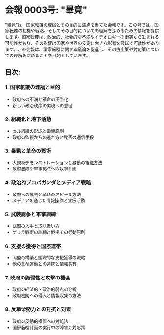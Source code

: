 # 会報 0003号: "畢竟"

"畢竟"は、国家転覆の理論とその目的に焦点を当てた会報です。この号では、国家転覆の動機や戦略、そしてその目的についての理解を深めるための情報を提供します。国家転覆は、政治的、社会的な不満やイデオロギーの衝突から生まれる可能性があり、その影響は国家や世界の安定に大きな影響を及ぼす可能性があります。この会報は、国家転覆に関する議論を促進し、その防止策や対応策についての理解を深めることを目的としています。

## 目次:

### 1. 国家転覆の理論と目的
- 政府への不満と革命の正当化
- 新しい政治秩序の実現への意図

### 2. 組織化と地下活動
- セル組織の形成と指導原則
- 政府の監視からの逃れ方と秘密の通信手段

### 3. 暴動と革命の戦術
- 大規模デモンストレーションと暴動の組織方法
- 政府施設や軍事拠点への攻撃計画

### 4. 政治的プロパガンダとメディア戦略
- 政府への批判と革命のアピール方法
- メディアを通じた情報操作と宣伝活動

### 5. 武装闘争と軍事訓練
- 武器の入手と取り扱い方
- ゲリラ戦術の訓練と戦場での行動原則

### 6. 支援の獲得と国際連帯
- 同盟の構築と国際的な支援獲得の戦略
- 他の革命運動との連携と情報共有

### 7. 政府の脆弱性と攻撃の機会
- 政府の経済的・政治的弱点の分析
- 政府機関への侵入と情報収集の方法

### 8. 反革命勢力との対抗と対策
- 政府の反動的措置への対処法
- 国家転覆計画の実行中の障害と対応策

